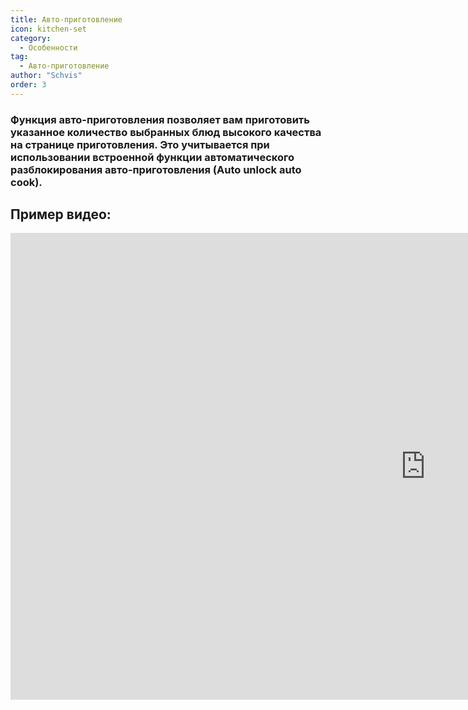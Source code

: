 ```yaml
---
title: Авто-приготовление
icon: kitchen-set
category:
  - Особенности
tag:
  - Авто-приготовление
author: "Schvis"
order: 3
---
```


### Функция авто-приготовления позволяет вам приготовить указанное количество выбранных блюд высокого качества на странице приготовления. Это учитывается при использовании встроенной функции автоматического разблокирования авто-приготовления (Auto unlock auto cook).

## Пример видео:

<div class="iframe-container"><iframe width="1328" height="747" src="https://www.youtube.com/embed/T_X13AXiAiY?list=PL5eI1Tb64p56g27qfYk7VuFTz4FK6YrKa" title="Korepi - Auto Cook" frameborder="0" allow="accelerometer; autoplay; clipboard-write; encrypted-media; gyroscope; picture-in-picture; web-share" referrerpolicy="strict-origin-when-cross-origin" allowfullscreen></iframe></div>
